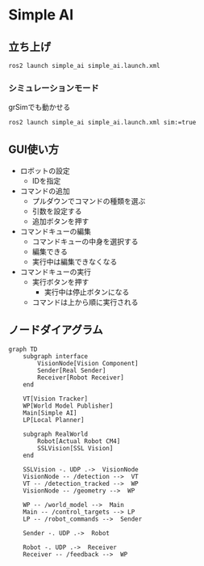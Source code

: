 # Simple AI

## 立ち上げ

```bash
ros2 launch simple_ai simple_ai.launch.xml
```

### シミュレーションモード

grSimでも動かせる

```bash
ros2 launch simple_ai simple_ai.launch.xml sim:=true
```

## GUI使い方

- ロボットの設定
  - IDを指定
- コマンドの追加
  - プルダウンでコマンドの種類を選ぶ
  - 引数を設定する
  - 追加ボタンを押す
- コマンドキューの編集
  - コマンドキューの中身を選択する
  - 編集できる
  - 実行中は編集できなくなる
- コマンドキューの実行
  - 実行ボタンを押す
    - 実行中は停止ボタンになる
  - コマンドは上から順に実行される

## ノードダイアグラム

```mermaid
graph TD
    subgraph interface
        VisionNode[Vision Component]
        Sender[Real Sender]
        Receiver[Robot Receiver]
    end

    VT[Vision Tracker]
    WP[World Model Publisher]
    Main[Simple AI]
    LP[Local Planner]

    subgraph RealWorld
        Robot[Actual Robot CM4]
        SSLVision[SSL Vision]
    end

    SSLVision -. UDP .->  VisionNode
    VisionNode -- /detection -->  VT
    VT -- /detection_tracked -->  WP
    VisionNode -- /geometry -->  WP

    WP -- /world_model -->  Main
    Main -- /control_targets --> LP
    LP -- /robot_commands -->  Sender

    Sender -. UDP .->  Robot

    Robot -. UDP .->  Receiver
    Receiver -- /feedback -->  WP
```
